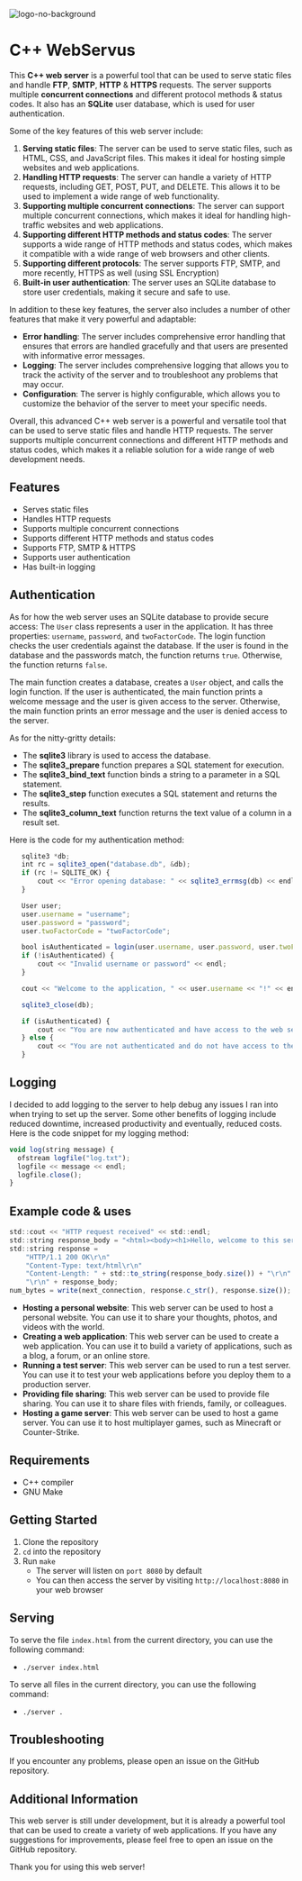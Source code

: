 ![logo-no-background](https://github.com/sabdulmajid/Web-Server-CPP/assets/85283195/88001578-2ee9-4e34-98f1-5ae7c04c7f0c)

# C++ WebServus
This **C++ web server** is a powerful tool that can be used to serve static files and handle **FTP**, **SMTP**, **HTTP** & **HTTPS** requests. The server supports multiple **concurrent connections** and different protocol methods & status codes. It also has an **SQLite** user database, which is used for user authentication.

Some of the key features of this web server include:

  1. **Serving static files**: The server can be used to serve static files, such as HTML, CSS, and JavaScript files. This makes it ideal for hosting simple websites and web applications.
  2. **Handling HTTP requests**: The server can handle a variety of HTTP requests, including GET, POST, PUT, and DELETE. This allows it to be used to implement a wide range of web functionality.
  3. **Supporting multiple concurrent connections**: The server can support multiple concurrent connections, which makes it ideal for handling high-traffic websites and web applications.
  4. **Supporting different HTTP methods and status codes**: The server supports a wide range of HTTP methods and status codes, which makes it compatible with a wide range of web browsers and other clients.
  5. **Supporting different protocols**: The server supports FTP, SMTP, and more recently, HTTPS as well (using SSL Encryption)
  6. **Built-in user authentication**: The server uses an SQLite database to store user credentials, making it secure and safe to use.

In addition to these key features, the server also includes a number of other features that make it very powerful and adaptable:

  * **Error handling**: The server includes comprehensive error handling that ensures that errors are handled gracefully and that users are presented with informative error messages.
  * **Logging**: The server includes comprehensive logging that allows you to track the activity of the server and to troubleshoot any problems that may occur.
  * **Configuration**: The server is highly configurable, which allows you to customize the behavior of the server to meet your specific needs.

Overall, this advanced C++ web server is a powerful and versatile tool that can be used to serve static files and handle HTTP requests. The server supports multiple concurrent connections and different HTTP methods and status codes, which makes it a reliable solution for a wide range of web development needs.

## Features
  - Serves static files
  - Handles HTTP requests
  - Supports multiple concurrent connections
  - Supports different HTTP methods and status codes
  - Supports FTP, SMTP & HTTPS
  - Supports user authentication
  - Has built-in logging

## Authentication
  As for how the web server uses an SQLite database to provide secure access: The ```User``` class represents a user in the application. It has three properties: ```username```, ```password```, and ```twoFactorCode```. The login function checks the user credentials against the database. If the user is found in the database and the passwords match, the function returns ```true```. Otherwise, the function returns ```false```.

The main function creates a database, creates a ```User``` object, and calls the login function. If the user is authenticated, the main function prints a welcome message and the user is given access to the server. Otherwise, the main function prints an error message and the user is denied access to the server.

As for the nitty-gritty details:

  - The **sqlite3** library is used to access the database.
  - The **sqlite3_prepare** function prepares a SQL statement for execution.
  - The **sqlite3_bind_text** function binds a string to a parameter in a SQL statement.
  - The **sqlite3_step** function executes a SQL statement and returns the results.
  - The **sqlite3_column_text** function returns the text value of a column in a result set.

Here is the code for my authentication method:
```js
   sqlite3 *db;
   int rc = sqlite3_open("database.db", &db);
   if (rc != SQLITE_OK) {
       cout << "Error opening database: " << sqlite3_errmsg(db) << endl;
   }

   User user;
   user.username = "username";
   user.password = "password";
   user.twoFactorCode = "twoFactorCode";

   bool isAuthenticated = login(user.username, user.password, user.twoFactorCode);
   if (!isAuthenticated) {
       cout << "Invalid username or password" << endl;
   }

   cout << "Welcome to the application, " << user.username << "!" << endl;

   sqlite3_close(db);

   if (isAuthenticated) {
       cout << "You are now authenticated and have access to the web server." << endl;
   } else {
       cout << "You are not authenticated and do not have access to the web server." << endl;
   }
```

## Logging
  I decided to add logging to the server to help debug any issues I ran into when trying to set up the server. Some other benefits of logging include reduced downtime, increased productivity and eventually, reduced costs. Here is the code snippet for my logging method:
```js
void log(string message) {
  ofstream logfile("log.txt");
  logfile << message << endl;
  logfile.close();
}

```

## Example code & uses

```js
std::cout << "HTTP request received" << std::endl;
std::string response_body = "<html><body><h1>Hello, welcome to this server!</h1></body></html>";
std::string response =
    "HTTP/1.1 200 OK\r\n"
    "Content-Type: text/html\r\n"
    "Content-Length: " + std::to_string(response_body.size()) + "\r\n"
    "\r\n" + response_body;
num_bytes = write(next_connection, response.c_str(), response.size());
```
  - **Hosting a personal website**: This web server can be used to host a personal website. You can use it to share your thoughts, photos, and videos with the world.
  - **Creating a web application**: This web server can be used to create a web application. You can use it to build a variety of applications, such as a blog, a forum, or an online store.
  - **Running a test server**: This web server can be used to run a test server. You can use it to test your web applications before you deploy them to a production server.
  - **Providing file sharing**: This web server can be used to provide file sharing. You can use it to share files with friends, family, or colleagues.
  - **Hosting a game server**: This web server can be used to host a game server. You can use it to host multiplayer games, such as Minecraft or Counter-Strike.
  
## Requirements
  - C++ compiler
  - GNU Make

## Getting Started
  1. Clone the repository
  2. ```cd``` into the repository
  3. Run ```make```
     * The server will listen on ```port 8080``` by default
      * You can then access the server by visiting ```http://localhost:8080``` in your web browser

## Serving
To serve the file ```index.html``` from the current directory, you can use the following command:

 - ```./server index.html```

To serve all files in the current directory, you can use the following command:

 - ```./server .```

## Troubleshooting
If you encounter any problems, please open an issue on the GitHub repository.

## Additional Information
This web server is still under development, but it is already a powerful tool that can be used to create a variety of web applications. If you have any suggestions for improvements, please feel free to open an issue on the GitHub repository.

Thank you for using this web server!
